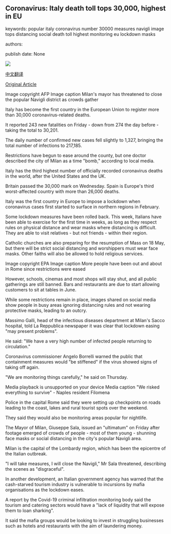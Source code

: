 ## Coronavirus: Italy death toll tops 30,000, highest in EU

keywords: popular italy coronavirus number 30000 measures navigli image tops distancing social death toll highest monitoring eu lockdown masks

authors: 

publish date: None

![](https://ichef.bbci.co.uk/news/1024/branded_news/1203E/production/_112209737_061392753.jpg)

[中文翻译](Coronavirus%3A%20Italy%20death%20toll%20tops%2030%2C000%2C%20highest%20in%20EU_zh.md)

[Original Article](https://www.bbc.com/news/world-europe-52594570)

Image copyright AFP Image caption Milan's mayor has threatened to close the popular Navigli district as crowds gather

Italy has become the first country in the European Union to register more than 30,000 coronavirus-related deaths.

It reported 243 new fatalities on Friday - down from 274 the day before - taking the total to 30,201.

The daily number of confirmed new cases fell slightly to 1,327, bringing the total number of infections to 217,185.

Restrictions have begun to ease around the county, but one doctor described the city of Milan as a time "bomb," according to local media.

Italy has the third highest number of officially recorded coronavirus deaths in the world, after the United States and the UK.

Britain passed the 30,000 mark on Wednesday. Spain is Europe's third worst-affected country with more than 26,000 deaths.

Italy was the first country in Europe to impose a lockdown when coronavirus cases first started to surface in northern regions in February.

Some lockdown measures have been rolled back. This week, Italians have been able to exercise for the first time in weeks, as long as they respect rules on physical distance and wear masks where distancing is difficult. They are able to visit relatives - but not friends - within their region.

Catholic churches are also preparing for the resumption of Mass on 18 May, but there will be strict social distancing and worshippers must wear face masks. Other faiths will also be allowed to hold religious services.

Image copyright EPA Image caption More people have been out and about in Rome since restrictions were eased

However, schools, cinemas and most shops will stay shut, and all public gatherings are still banned. Bars and restaurants are due to start allowing customers to sit at tables in June.

While some restrictions remain in place, images shared on social media show people in busy areas ignoring distancing rules and not wearing protective masks, leading to an outcry.

Massimo Galli, head of the infectious diseases department at Milan's Sacco hospital, told La Reppublica newspaper it was clear that lockdown easing "may present problems".

He said: "We have a very high number of infected people returning to circulation."

Coronavirus commissioner Angelo Borrelli warned the public that containment measures would "be stiffened" if the virus showed signs of taking off again.

"We are monitoring things carefully," he said on Thursday.

Media playback is unsupported on your device Media caption "We risked everything to survive" - Naples resident Filomena

Police in the capital Rome said they were setting up checkpoints on roads leading to the coast, lakes and rural tourist spots over the weekend.

They said they would also be monitoring areas popular for nightlife.

The Mayor of Milan, Giuseppe Sala, issued an "ultimatum" on Friday after footage emerged of crowds of people - most of them young - shunning face masks or social distancing in the city's popular Navigli area.

Milan is the capital of the Lombardy region, which has been the epicentre of the Italian outbreak.

"I will take measures, I will close the Navigli," Mr Sala threatened, describing the scenes as "disgraceful".

In another development, an Italian government agency has warned that the cash-starved tourism industry is vulnerable to incursions by mafia organisations as the lockdown eases.

A report by the Covid-19 criminal infiltration monitoring body said the tourism and catering sectors would have a "lack of liquidity that will expose them to loan sharking".

It said the mafia groups would be looking to invest in struggling businesses such as hotels and restaurants with the aim of laundering money.